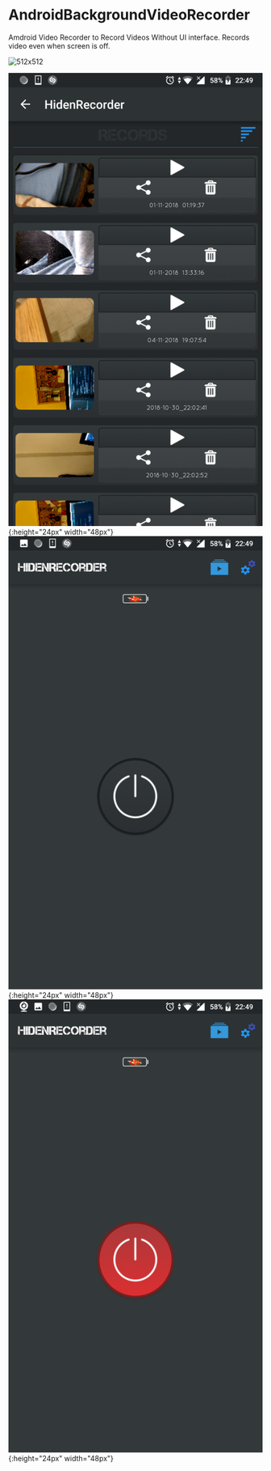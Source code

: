 # AndroidBackgroundVideoRecorder

Amdroid Video Recorder to Record Videos Without UI interface. Records video even when screen is off.

![512x512](https://user-images.githubusercontent.com/8245619/53298486-878c8200-3837-11e9-9066-3e0c41db8639.jpg)

![](screen1.png){:height="24px" width="48px"}
![](screen2.png){:height="24px" width="48px"}
![](screen3.png){:height="24px" width="48px"}




